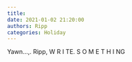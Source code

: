 ```yaml
---
title: 
date: 2021-01-02 21:20:00
authors: Ripp
categories: Holiday
---
```


 Yawn...,.
Ripp, W R I TE.  S O M E T H I NG
